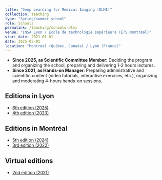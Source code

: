 ```yaml
---
title: "Deep Learning for Medical Imaging (DLMI)"
collection: teaching
type: "Spring/summer school"
role: Schools
permalink: /teaching/schools-dlmi
venue: "INSA Lyon / École de technologie supérieure (ÉTS Montréal)"
start_date: 2021-01-01
date: 2025-05-01
location: "Montréal (Québec, Canada) / Lyon (France)"
---
```


- **Since 2025, as Scientific Committee Member**: Deciding the program and organizing the school, preparing and delivering 1-2 hours lectures.
- **Since 2021, as Hands-on Manager**: Preparing administrative and scientific content (video tutorials, interactive exercises, etc.), organizing and moderating 4-hours hands-on sessions.

## Editions in Lyon
- [6th edition (2025)](https://deepimaging2025.sciencesconf.org)
- [4th edition (2023)](https://deepimaging2023.sciencesconf.org)

## Editions in Montréal
- [5th edition (2024)](https://event.fourwaves.com/dlmi2024)
- [3rd edition (2022)](https://event.fourwaves.com/dlmi2022)

## Virtual editions
- [2nd edition (2021)](https://deepimaging2019.sciencesconf.org)
